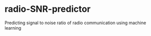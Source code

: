 # radio-SNR-predictor
Predicting signal to noise ratio of radio communication using machine learning
